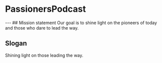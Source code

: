 # PassionersPodcast

<imag src ="imag/github.logo.jpg">
---
## Mission statement
Our goal is to shine light on the pioneers of today and those who dare to lead the way.

## Slogan
Shining light on those leading the way.
